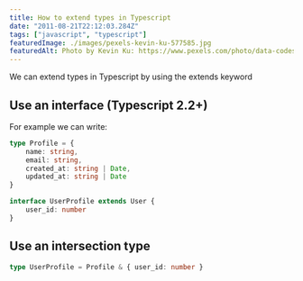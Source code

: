 ```yaml
---
title: How to extend types in Typescript
date: "2011-08-21T22:12:03.284Z"
tags: ["javascript", "typescript"]
featuredImage: ./images/pexels-kevin-ku-577585.jpg
featuredAlt: Photo by Kevin Ku: https://www.pexels.com/photo/data-codes-through-eyeglasses-577585/
---
```


We can extend types in Typescript by using the extends keyword

## Use an interface (Typescript 2.2+)

For example we can write:
```typescript
type Profile = {
    name: string,
    email: string,
    created_at: string | Date,
    updated_at: string | Date
}

interface UserProfile extends User {
    user_id: number
}
```

## Use an intersection type

```typescript
type UserProfile = Profile & { user_id: number }
```
